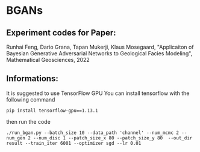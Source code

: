 BGANs
========

## Experiment codes for Paper:

Runhai Feng, Dario Grana, Tapan Mukerji, Klaus Mosegaard, "Applicaiton of Bayesian Generative Adversarial Networks to Geological Facies Modeling", Mathematical Geosciences, 2022

## Informations:
It is suggested to use TensorFlow GPU
You can install tensorflow with the following command
```
pip install tensorflow-gpu==1.13.1
```

then run the code
```
./run_bgan.py --batch_size 10 --data_path 'channel' --num_mcmc 2 --num_gen 2 --num_disc 1 --patch_size_x 80 --patch_size_y 80  --out_dir result --train_iter 6001 --optimizer sgd --lr 0.01
```
